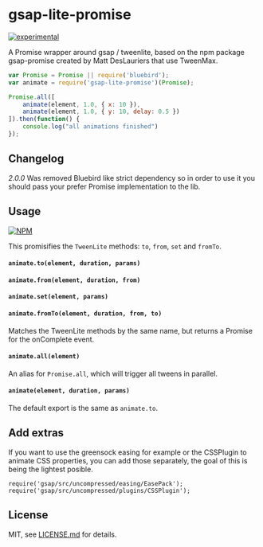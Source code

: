 # gsap-lite-promise

[![experimental](http://badges.github.io/stability-badges/dist/experimental.svg)](http://github.com/badges/stability-badges)

A Promise wrapper around gsap / tweenlite, based on the npm package gsap-promise created by Matt DesLauriers that use TweenMax.

```js
var Promise = Promise || require('bluebird');
var animate = require('gsap-lite-promise')(Promise);

Promise.all([
	animate(element, 1.0, { x: 10 }),
	animate(element, 1.0, { y: 10, delay: 0.5 })
]).then(function() {
	console.log("all animations finished")
});
```

## Changelog

*2.0.0*
Was removed Bluebird like strict dependency so in order to use it you should pass your prefer Promise implementation to the lib.

## Usage

[![NPM](https://nodei.co/npm/gsap-lite-promise.png)](https://nodei.co/npm/gsap-lite-promise/)

This promisifies the `TweenLite` methods: `to`, `from`, `set` and `fromTo`.

#### ```animate.to(element, duration, params)```
#### ```animate.from(element, duration, from)```
#### ```animate.set(element, params)```
#### ```animate.fromTo(element, duration, from, to)```

Matches the TweenLite methods by the same name, but returns a Promise for the onComplete event.

#### ```animate.all(element)```

An alias for `Promise.all`, which will trigger all tweens in parallel.

#### ```animate(element, duration, params)```

The default export is the same as `animate.to`.

## Add extras

If you want to use the greensock easing for example or the CSSPlugin to animate CSS properties, you can add those separately, the goal of this is being the lightest posible.

```
require('gsap/src/uncompressed/easing/EasePack');
require('gsap/src/uncompressed/plugins/CSSPlugin');
```

## License

MIT, see [LICENSE.md](http://github.com/iranreyes/gsap-lite-promise/blob/master/LICENSE.md) for details.
